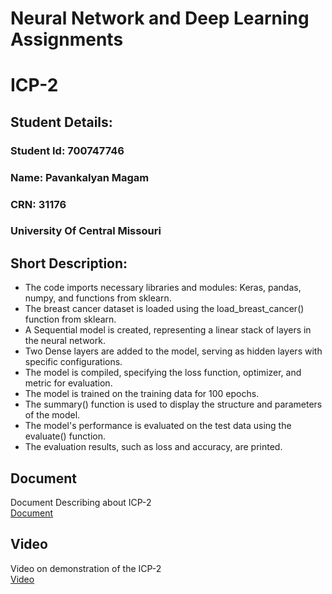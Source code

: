 # Neural Network and Deep Learning Assignments

# ICP-2

## Student Details:
### Student Id: 700747746
### Name: Pavankalyan Magam
### CRN: 31176
### University Of Central Missouri


## Short Description:
* The code imports necessary libraries and modules: Keras, pandas, numpy, and functions from sklearn.
* The breast cancer dataset is loaded using the load_breast_cancer() function from sklearn.
* A Sequential model is created, representing a linear stack of layers in the neural network.
* Two Dense layers are added to the model, serving as hidden layers with specific configurations.
* The model is compiled, specifying the loss function, optimizer, and metric for evaluation.
* The model is trained on the training data for 100 epochs.
* The summary() function is used to display the structure and parameters of the model.
* The model's performance is evaluated on the test data using the evaluate() function.
* The evaluation results, such as loss and accuracy, are printed.


## Document
Document Describing about ICP-2  
[Document](https://docs.google.com/document/d/1mnWbwcj0-Tpr4Pb8cf-TU-ZiM7pEizG4/edit?usp=sharing&ouid=116297738906248482727&rtpof=true&sd=true)

## Video
Video on demonstration of the ICP-2  
[Video](https://drive.google.com/file/d/1ytqVYdDeIWPEzkdQVFSDcpI8yjMJ86n8/view?usp=sharing)
